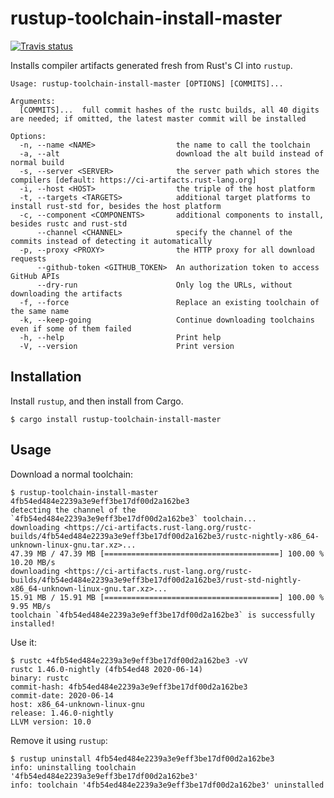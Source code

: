 rustup-toolchain-install-master
===============================

[![Travis status](https://travis-ci.com/kennytm/rustup-toolchain-install-master.svg?branch=master)](https://travis-ci.com/kennytm/rustup-toolchain-install-master)

Installs compiler artifacts generated fresh from Rust's CI into `rustup`.

```
Usage: rustup-toolchain-install-master [OPTIONS] [COMMITS]...

Arguments:
  [COMMITS]...  full commit hashes of the rustc builds, all 40 digits are needed; if omitted, the latest master commit will be installed

Options:
  -n, --name <NAME>                  the name to call the toolchain
  -a, --alt                          download the alt build instead of normal build
  -s, --server <SERVER>              the server path which stores the compilers [default: https://ci-artifacts.rust-lang.org]
  -i, --host <HOST>                  the triple of the host platform
  -t, --targets <TARGETS>            additional target platforms to install rust-std for, besides the host platform
  -c, --component <COMPONENTS>       additional components to install, besides rustc and rust-std
      --channel <CHANNEL>            specify the channel of the commits instead of detecting it automatically
  -p, --proxy <PROXY>                the HTTP proxy for all download requests
      --github-token <GITHUB_TOKEN>  An authorization token to access GitHub APIs
      --dry-run                      Only log the URLs, without downloading the artifacts
  -f, --force                        Replace an existing toolchain of the same name
  -k, --keep-going                   Continue downloading toolchains even if some of them failed
  -h, --help                         Print help
  -V, --version                      Print version
```

Installation
------------

Install `rustup`, and then install from Cargo.

```console
$ cargo install rustup-toolchain-install-master
```

Usage
-----

Download a normal toolchain:

```console
$ rustup-toolchain-install-master 4fb54ed484e2239a3e9eff3be17df00d2a162be3
detecting the channel of the `4fb54ed484e2239a3e9eff3be17df00d2a162be3` toolchain...
downloading <https://ci-artifacts.rust-lang.org/rustc-builds/4fb54ed484e2239a3e9eff3be17df00d2a162be3/rustc-nightly-x86_64-unknown-linux-gnu.tar.xz>...
47.39 MB / 47.39 MB [=======================================] 100.00 % 10.20 MB/s
downloading <https://ci-artifacts.rust-lang.org/rustc-builds/4fb54ed484e2239a3e9eff3be17df00d2a162be3/rust-std-nightly-x86_64-unknown-linux-gnu.tar.xz>...
15.91 MB / 15.91 MB [=======================================] 100.00 % 9.95 MB/s
toolchain `4fb54ed484e2239a3e9eff3be17df00d2a162be3` is successfully installed!
```

Use it:

```console
$ rustc +4fb54ed484e2239a3e9eff3be17df00d2a162be3 -vV
rustc 1.46.0-nightly (4fb54ed48 2020-06-14)
binary: rustc
commit-hash: 4fb54ed484e2239a3e9eff3be17df00d2a162be3
commit-date: 2020-06-14
host: x86_64-unknown-linux-gnu
release: 1.46.0-nightly
LLVM version: 10.0
```

Remove it using `rustup`:

```console
$ rustup uninstall 4fb54ed484e2239a3e9eff3be17df00d2a162be3
info: uninstalling toolchain '4fb54ed484e2239a3e9eff3be17df00d2a162be3'
info: toolchain '4fb54ed484e2239a3e9eff3be17df00d2a162be3' uninstalled
```
